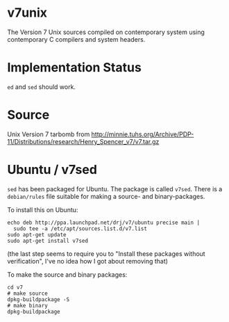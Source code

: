 # v7unix

The Version 7 Unix sources compiled on contemporary system using
contemporary C compilers and system headers.

# Implementation Status

`ed` and `sed` should work.

# Source

Unix Version 7 tarbomb from http://minnie.tuhs.org/Archive/PDP-11/Distributions/research/Henry_Spencer_v7/v7.tar.gz

# Ubuntu / v7sed

`sed` has been packaged for Ubuntu. The package is called
`v7sed`.  There is a `debian/rules` file suitable for making a source-
and binary-packages.

To install this on Ubuntu:

```
echo deb http://ppa.launchpad.net/drj/v7/ubuntu precise main |
  sudo tee -a /etc/apt/sources.list.d/v7.list
sudo apt-get update
sudo apt-get install v7sed
```

(the last step seems to require you to "Install these packages
without verification", I've no idea how I got about removing
that)

To make the source and binary packages:

```
cd v7
# make source
dpkg-buildpackage -S
# make binary
dpkg-buildpackage
```
